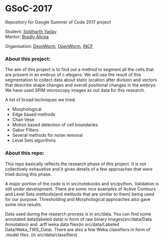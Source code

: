 # GSoC-2017

Repository for Google Summer of Code 2017 project

Student: [Siddharth Yadav][0]   
Mentor: [Bradly Alicea][1]

Organisation: [DevoWorm][4], [OpenWorm][5], [INCF][3] 

### About this project:
The aim of this project is to find out a method to segment all the cells that are present in an embryo of c.elegans. We will use the result of this segmentation to collect data about static location after division and vectors that describe shape changes and overall positional changes in the embryo. We have used SPIM microscopy images as out data for this research.

A list of broad techniques we tried:
- Morphological 
- Edge based methods
- Chan Vese
- Motion based detection of cell boundaries
- Gabor Filters
- Several methods for noise removal
- Level Sets algorithms


### About this repo:
This repo basically reflects the research phase of this project. It is not collectively exhaustive and it gives details of a few approaches that were tried during this phase.

A major portion of the code is in src/notebooks and src/python. Validation is still under development. There are some nice examples of Active Contours and Level Sets methods(and methods that are similar to them) being used for our purpose. Thresholding and Morphological approaches also gave some nice results.

Data used during the research process is in src/data. 
You can find some annotated data(labeled data) in form of raw binary images(src/data/Data Annotation) and .arff weka data files(in src/data/Labeled Data/Weka_TWS_Data).
There are also a few Weka classifiers in form of .model files. (in src/data/classifiers)





[0]: https://www.linkedin.com/in/1siddharthyadav/
[1]: https://www.linkedin.com/in/bradlyalicea
[3]: http://incf.org/
[4]: http://devoworm.weebly.com/
[5]: http://www.openworm.org/
